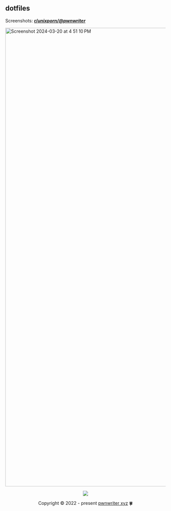 ## dotfiles

Screenshots: [***r/unixporn/@pwnwriter***][porn]

<img width="1440" alt="Screenshot 2024-03-20 at 4 51 10 PM" src="https://github.com/pwnwriter/nix/assets/90331517/cc107138-f92f-499c-9298-44842e2818fd">

<p align="center"><img src="https://raw.githubusercontent.com/catppuccin/catppuccin/main/assets/footers/gray0_ctp_on_line.svg?sanitize=true" /></p>
<p align="center">Copyright &copy; 2022 - present <a href="https://pwnwriter.xyz" target="_blank"> pwnwriter xyz<a> 🍀</a> 

[porn]: https://www.reddit.com/r/unixporn/search?q=author%3ANabeen0x01&sort=new&restrict_sr=on&t=all
